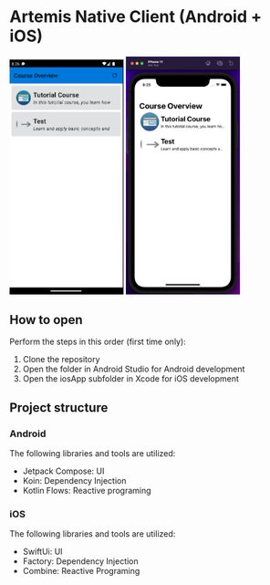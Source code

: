 # Artemis Native Client (Android + iOS)

<p float="left">
<img src="images/preview_android.png" width="200">
<img src="images/preview_ios.png" width="200">
</p>

## How to open
Perform the steps in this order (first time only):
1. Clone the repository
2. Open the folder in Android Studio for Android development
3. Open the iosApp subfolder in Xcode for iOS development

## Project structure
### Android
The following libraries and tools are utilized:
- Jetpack Compose: UI
- Koin: Dependency Injection
- Kotlin Flows: Reactive programing

### iOS
The following libraries and tools are utilized:
- SwiftUi: UI
- Factory: Dependency Injection
- Combine: Reactive Programing